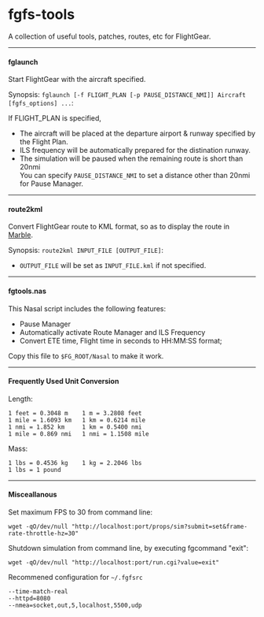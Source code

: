 fgfs-tools
==========

A collection of useful tools, patches, routes, etc for FlightGear.

---

#### fglaunch

Start FlightGear with the aircraft specified.

Synopsis: `fglaunch [-f FLIGHT_PLAN [-p PAUSE_DISTANCE_NMI]] Aircraft [fgfs_options] ...`:

If FLIGHT_PLAN is specified,

* The aircraft will be placed at the departure airport & runway specified by the Flight Plan.
* ILS frequency will be automatically prepared for the distination runway.
* The simulation will be paused when the remaining route is short than 20nmi  
  You can specify `PAUSE_DISTANCE_NMI` to set a distance other than 20nmi for Pause Manager.

---

#### route2kml

Convert FlightGear route to KML format, so as to display the route in [Marble](http://marble.kde.org).

Synopsis: `route2kml INPUT_FILE [OUTPUT_FILE]`:

* `OUTPUT_FILE` will be set as `INPUT_FILE.kml` if not specified.

---

#### fgtools.nas

This Nasal script includes the following features:

* Pause Manager
* Automatically activate Route Manager and ILS Frequency
* Convert ETE time, Flight time in seconds to HH:MM:SS format;

Copy this file to `$FG_ROOT/Nasal` to make it work.

---

#### Frequently Used Unit Conversion

Length:

	1 feet = 0.3048 m    1 m = 3.2808 feet
	1 mile = 1.6093 km   1 km = 0.6214 mile
	1 nmi = 1.852 km     1 km = 0.5400 nmi
	1 mile = 0.869 nmi   1 nmi = 1.1508 mile

Mass:

	1 lbs = 0.4536 kg    1 kg = 2.2046 lbs
	1 lbs = 1 pound

---

#### Misceallanous

Set maximum FPS to 30 from command line:

	wget -qO/dev/null "http://localhost:port/props/sim?submit=set&frame-rate-throttle-hz=30"

Shutdown simulation from command line, by executing fgcommand "exit":

	wget -qO/dev/null "http://localhost:port/run.cgi?value=exit"

Recommened configuration for `~/.fgfsrc`

	--time-match-real
	--httpd=8080
	--nmea=socket,out,5,localhost,5500,udp

